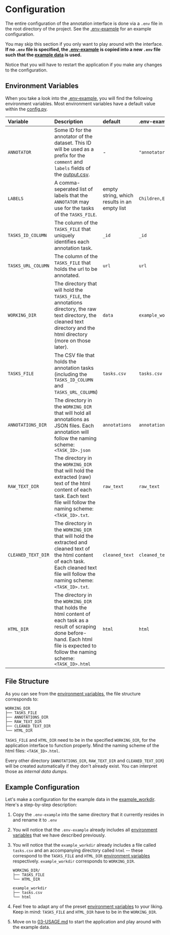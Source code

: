 # Configuration
The entire configuration of the annotation interface is done via a `.env` file in the root directory of the project. See the [.env-example](../.env-example) for an example configuration.

You may skip this section if you only want to play around with the interface. **If no `.env` file is specified, the [.env-example](../.env-example) is copied into a new `.env` file such that the [example data](../example_workdir) is used.**

Notice that you will have to restart the application if you make any changes to the configuration.

## Environment Variables
When you take a look into the [.env-example](../.env-example), you will find the following environment variables. Most environment variables have a default value within the [config.py](../src/utils/config.py).

| Variable | Description | default | .env-example
| :- | :- | :- | :- |
| `ANNOTATOR` | Some ID for the annotator of the dataset. This ID will be used as a prefix for the `comment` and `labels` fields of the [output.csv](03-USAGE.md). | - | `"annotator_name"` |
| `LABELS` | A comma-seperated list of labels that the `ANNOTATOR` may use for the tasks of the `TASKS_FILE`. | empty string, which results in an empty list | `Children,Energy,Cannabis` |
| `TASKS_ID_COLUMN` | The column of the `TASKS_FILE` that uniquely identifies each annotation task. | `_id` | `_id` |
| `TASKS_URL_COLUMN` | The column of the `TASKS_FILE` that holds the url to be annotated. | `url` | `url` |
| `WORKING_DIR` | The directory that will hold the `TASKS_FILE`, the annotations directory, the raw text directory, the cleaned text directory and the html directory (more on those later). | `data` | `example_workdir` |
| `TASKS_FILE` | The CSV file that holds the annotation tasks (including the `TASKS_ID_COLUMN` and `TASKS_URL_COLUMN`) | `tasks.csv` | `tasks.csv` |
| `ANNOTATIONS_DIR` | The directory in the `WORKING_DIR` that will hold all annotations as JSON files. Each annotation will follow the naming scheme: `<TASK_ID>.json` | `annotations` | `annotations` |
| `RAW_TEXT_DIR` | The directory in the `WORKING_DIR` that will hold the extracted (raw) text of the html content of each task. Each text file will follow the naming scheme: `<TASK_ID>.txt`. | `raw_text` | `raw_text` |
| `CLEANED_TEXT_DIR` | The directory in the `WORKING_DIR` that will hold the extracted and cleaned text of the html content of each task. Each cleaned text file will follow the naming scheme: `<TASK_ID>.txt`. | `cleaned_text` | `cleaned_text`
| `HTML_DIR` | The directory in the `WORKING_DIR` that holds the html content of each task as a result of scraping done before-hand. Each html file is expected to follow the naming scheme: `<TASK_ID>.html` | `html` | `html` |

## File Structure
As you can see from the [environment variables](02-CONFIGURATION#L4), the file structure corresponds to:

```
WORKING_DIR
├── TASKS_FILE
├── ANNOTATIONS_DIR
├── RAW_TEXT_DIR
├── CLEANED_TEXT_DIR
└── HTML_DIR
```

`TASKS_FILE` and `HTML_DIR` need to be in the specified `WORKING_DIR`, for the application interface to function properly. Mind the naming scheme of the html files: `<TASK_ID>.html`.

Every other directory (`ANNOTATIONS_DIR`, `RAW_TEXT_DIR` and `CLEANED_TEXT_DIR`) will be created automatically if they don't already exist. You can interpret those as *internal data dumps*.

## Example Configuration
Let's make a configuration for the example data in the [example_workdir](../example_workdir/). Here's a step-by-step description:

1. Copy the `.env-example` into the same directory that it currently resides in and rename it to `.env`

2. You will notice that the `.env-example` already includes all [environment variables](02-CONFIGURATION#L4) that we have described previously.

3. You will notice that the `example_workdir` already includes a file called `tasks.csv` and an accompanying directory called `html` -- these correspond to the `TASKS_FILE` and `HTML_DIR` [environment variables](02-CONFIGURATION#L4) respectively. `example_workdir` corresponds to `WORKING_DIR`.

    ```
    WORKING_DIR/
    ├── TASKS_FILE
    └── HTML_DIR
    ```

    ```
    example_workdir
    ├── tasks.csv
    └── html
    ```

4. Feel free to adapt any of the preset [environment variables](02-CONFIGURATION#L4) to your liking. Keep in mind: `TASKS_FILE` and `HTML_DIR` have to be in the `WORKING_DIR`.

5. Move on to [03-USAGE.md](03-USAGE.md) to start the application and play around with the example data.